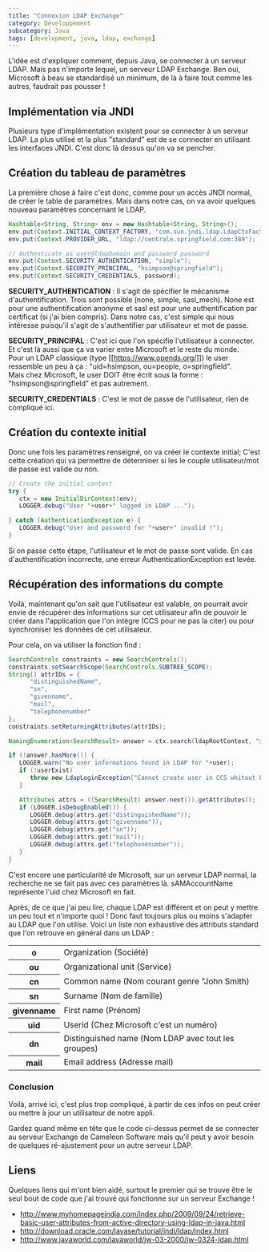 ```yaml
---
title: "Connexion LDAP Exchange"
category: Développement
subcategory: Java
tags: [development, java, ldap, exchange]
---
```

L'idée est d'expliquer comment, depuis Java, se connecter à un serveur LDAP. Mais pas n'importe lequel, un serveur
LDAP Exchange. Ben oui, Microsoft à beau se standardisé un minimum, de là à faire tout comme les autres, faudrait pas
pousser !

## Implémentation via JNDI
Plusieurs type d'implémentation existent pour se connecter à un serveur LDAP. La plus utilisé et la plus "standard" est
de se connecter en utilisant les interfaces JNDI. C'est donc là dessus qu'on va se pencher.

## Création du tableau de paramètres
La première chose à faire c'est donc, comme pour un accès JNDI normal, de créer le table de paramètres. Mais dans notre
cas, on va avoir quelques nouveau paramètres concernant le LDAP.

``` java
Hashtable<String, String> env = new Hashtable<String, String>();
env.put(Context.INITIAL_CONTEXT_FACTORY, "com.sun.jndi.ldap.LdapCtxFactory");
env.put(Context.PROVIDER_URL, "ldap://centrale.springfield.com:389");

// Authenticate as user@ldapDomain and password password
env.put(Context.SECURITY_AUTHENTICATION, "simple");
env.put(Context.SECURITY_PRINCIPAL, "hsimpson@springfield");
env.put(Context.SECURITY_CREDENTIALS, password);
```

**SECURITY_AUTHENTICATION** : Il s'agit de spécifier le mécanisme d'authentification. Trois sont possible (none, simple,
sasl_mech). None est pour une authentification anonyme et sasl est pour une authentification par certificat (si j'ai
bien compris). Dans notre cas, c'est simple qui nous intéresse puisqu'il s'agit de s'authentifier par utilisateur et
mot de passe.

**SECURITY_PRINCIPAL** : C'est ici que l'on spécifie l'utilisateur à connecter. Et c'est là aussi que ça va varier
entre Microsoft et le reste du monde.<br/>
Pour un LDAP classique (type [[https://www.opends.org/]]) le user ressemble un peu à ça : "uid=hsimpson, ou=people, o=springfield".<br/>
Mais chez Microsoft, le user DOIT être écrit sous la forme : "hsimpson@springfield" et pas autrement.

**SECURITY_CREDENTIALS** : C'est le mot de passe de l'utilisateur, rien de compliqué ici.

## Création du contexte initial
Donc une fois les paramètres renseigné, on va créer le contexte initial; C'est cette création qui va permettre de
déterminer si les le couple utilisateur/mot de passe est valide ou non.

``` java
// Create the initial context
try {
   ctx = new InitialDirContext(env);
   LOGGER.debug("User "+user+" logged in LDAP ...");

} catch (AuthenticationException e) {
   LOGGER.debug("User and password for "+user+" invalid !");
}
```

Si on passe cette étape, l'utilisateur et le mot de passe sont valide. En cas d'authentification incorrecte, une erreur
AuthenticationException est levée.

## Récupération des informations du compte
Voilà, maintenant qu'on sait que l'utilisateur est valable, on pourrait avoir envie de récupérer des informations sur
cet utilisateur afin de pouvoir le créer dans l'application que l'on intègre (CCS pour ne pas la citer) ou pour
synchroniser les données de cet utilisateur.

Pour cela, on va utiliser la fonction find :

``` java
SearchControls constraints = new SearchControls();
constraints.setSearchScope(SearchControls.SUBTREE_SCOPE);
String[] attrIDs = {
      "distinguishedName",
      "sn",
      "givenname",
      "mail",
      "telephonenumber"
};
constraints.setReturningAttributes(attrIDs);

NamingEnumeration<SearchResult> answer = ctx.search(ldapRootContext, "sAMAccountName="+ user, constraints);

if (!answer.hasMore()) {
   LOGGER.warn("No user informations found in LDAP for "+user);
   if (!userExist)
      throw new LdapLoginException("Cannot create user in CCS whitout LDAP informations !");
   }

   Attributes attrs = ((SearchResult) answer.next()).getAttributes();
   if (LOGGER.isDebugEnabled()) {
      LOGGER.debug(attrs.get("distinguishedName"));
      LOGGER.debug(attrs.get("givenname"));
      LOGGER.debug(attrs.get("sn"));
      LOGGER.debug(attrs.get("mail"));
      LOGGER.debug(attrs.get("telephonenumber"));
   }
}
```

C'est encore une particularité de Microsoft, sur un serveur LDAP normal, la recherche ne se fait pas avec ces paramètres
là. sAMAccountName représente l'uid chez Microsoft en fait.

Après, de ce que j'ai peu lire, chaque LDAP est différent et on peut y mettre un peu tout et n'importe quoi !
Donc faut toujours plus ou moins s'adapter au LDAP que l'on utilise. Voici un liste non exhaustive des attributs
standard que l'on retrouve en général dans un LDAP :
<table>
<tr><th>o</th><td>Organization (Société)</td></tr>
<tr><th>ou</th><td>Organizational unit (Service)</td></tr>
<tr><th>cn</th><td>Common name (Nom courant genre "John Smith)</td></tr>
<tr><th>sn</th><td>Surname (Nom de famille)</td></tr>
<tr><th>givenname</th><td>First name (Prénom)</td></tr>
<tr><th>uid</th><td>Userid (Chez Microsoft c'est un numéro)</td></tr>
<tr><th>dn</th><td>Distinguished name (Nom LDAP avec tout les groupes)</td></tr>
<tr><th>mail</th><td>Email address (Adresse mail)</td></tr>
</table>

### Conclusion
Voilà, arrivé ici, c'est plus trop compliqué, à partir de ces infos on peut créer ou mettre à jour un utilisateur de
notre appli.

Gardez quand même en tête que le code ci-dessus permet de se connecter au serveur Exchange de Cameleon Software mais
qu'il peut y avoir besoin de quelques ré-ajustement pour un autre serveur LDAP.

## Liens
Quelques liens qui m'ont bien aidé, surtout le premier qui se trouve être le seul bout de code que j'ai trouvé qui
fonctionne sur un serveur Exchange !

  * http://www.myhomepageindia.com/index.php/2009/09/24/retrieve-basic-user-attributes-from-active-directory-using-ldap-in-java.html
  * http://download.oracle.com/javase/tutorial/jndi/ldap/index.html
  * http://www.javaworld.com/javaworld/jw-03-2000/jw-0324-ldap.html
